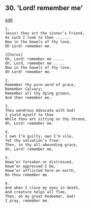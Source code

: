 
## 30.  'Lord! remember me'
[edit](https://docs.google.com/document/d/1IiCcUmX0YBE8tpCoRMM7oyfGBg7FdT4-/edit?mode=html)



    1. 
    Jesus! thou art the sinner’s Friend, 
    As such I look to thee ....... 
    Now in the bowels of thy love, 
    Oh Lord! remember me.

    [Chorus] 
    Oh, Lord! remember me ..... 
    Oh, Lord, remember me ..... 
    Now in the bowels of thy love, 
    Oh Lord! remember me.

    2. 
    Remember thy pure word of grace, 
    Remember Calvary; 
    Remember all thy dying groans, 
    And then remember me.

    3. 
    Thou wondrous Advocate with God! 
    I yield myself to thee 
    While thou art sitting on thy throne, 
    Oh, Lord! remember me.

    4. 
    I own I’m guilty, own I’m vile, 
    Yet thy salvation’s free: 
    Then, in thy all-abounding grace, 
    Oh, Lord! remember me.

    5. 
    Howe’er forsaken or distressed, 
    Howe’er oppressed I be, 
    Howe’er afflicted here on earth, 
    Do thou remember me.

    6. 
    And when I close my eyes in death, 
    And creature helps all flee, 
    Then, oh my great Redeemer, God! 
    I pray, remember me.
